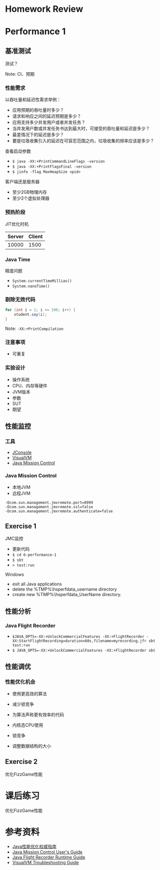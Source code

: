 # Homework Review



# Performance 1



## 基准测试

测试？

Note: CI、预期


### 性能需求

以吞吐量和延迟性需求举例：

- 应用预期的吞吐量时多少？
- 请求和响应之间的延迟预期是多少？
- 应用支持多少并发用户或者并发任务？
- 当并发用户数或并发任务书达到最大时，可接受的吞吐量和延迟是多少？
- 最差情况下的延迟是多少？
- 要是垃圾收集引入的延迟在可容忍范围之内，垃圾收集的频率应该是多少？


查看启动参数

- `$ java -XX:+PrintCommandLineFlags -version`
- `$ java -XX:+PrintFlagsFinal -version`
- `$ jinfo -flag MaxHeapSize <pid>`


客户端还是服务器

- 至少2GB物理内存
- 至少2个虚拟处理器


### 预热阶段

JIT优化时机

Server | Client
------ | ------
10000  | 1500


### Java Time

精度问题

- `System.currentTimeMillias()`
- `System.nanoTime()`


### 剔除无效代码

```java
for (int i = 1; i <= 100; i++) {
    student.say(i);
}
```

Note: `-XX:+PrintCompilation`


### 注意事项

- 可重复


### 实验设计

- 操作系统
- CPU、内存等硬件
- JVM版本
- 参数
- SUT
- 期望



## 性能监控

### 工具

- [JConsole](https://docs.oracle.com/javase/7/docs/technotes/guides/management/jconsole.html)
- [VisualVM](https://visualvm.java.net/)
- [Java Mission Control](http://www.oracle.com/technetwork/java/javaseproducts/mission-control/java-mission-control-1998576.html)


### Java Mission Control

- 本地JVM
- 远程JVM

```
-Dcom.sun.management.jmxremote.port=8999
-Dcom.sun.management.jmxremote.ssl=false
-Dcom.sun.management.jmxremote.authenticate=false
```



## Exercise 1

JMC监控


- 更新代码
- `$ cd 6-performance-1`
- `$ sbt`
- `> test:run`


Windows

- exit all Java applications
- delete the %TMP%\hsperfdata_username directory
- create new %TMP%\hsperfdata_UserName directory.



## 性能分析


### Java Flight Recorder

- `$JAVA_OPTS=-XX:+UnlockCommercialFeatures -XX:+FlightRecorder -XX:StartFlightRecording=duration=60s,filename=myrecording.jfr sbt test:run`
- `$ JAVA_OPTS=-XX:+UnlockCommercialFeatures -XX:+FlightRecorder sbt`



## 性能调优

### 性能优化机会

- 使用更高效的算法
- 减少锁竞争
- 为算法声称更有效率的代码


- 内核态CPU使用
- 锁竞争
- 调整数据结构的大小



## Exercise 2

优化FizzGame性能



# 课后练习

优化FizzGame性能



# 参考资料

- [Java性能优化权威指南](http://book.douban.com/subject/25828043/)
- [Java Mission Control User's Guide](http://docs.oracle.com/javacomponents/jmc-5-5/jmc-user-guide/index.html)
- [Java Flight Recorder Runtime Guide](http://docs.oracle.com/javacomponents/jmc-5-5/jfr-runtime-guide/index.html)
- [VisualVM Troubleshooting Guide](https://visualvm.java.net/troubleshooting.html)
